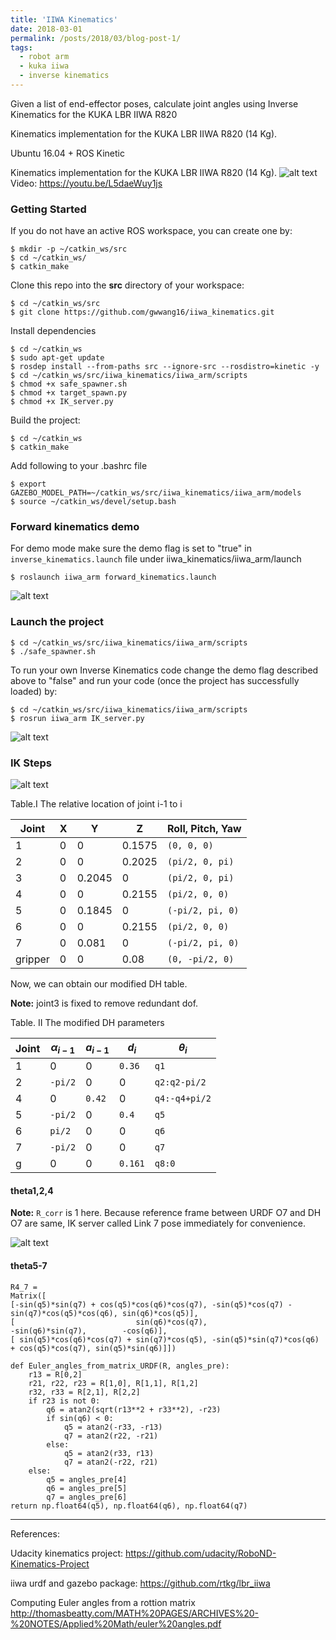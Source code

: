 ```yaml
---
title: 'IIWA Kinematics'
date: 2018-03-01
permalink: /posts/2018/03/blog-post-1/
tags:
  - robot arm
  - kuka iiwa
  - inverse kinematics
---
```


Given a list of end-effector poses, calculate joint angles using Inverse Kinematics for the KUKA LBR IIWA R820

Kinematics implementation for the KUKA LBR IIWA R820 (14 Kg). 

Ubuntu 16.04 + ROS Kinetic

Kinematics implementation for the KUKA LBR IIWA R820 (14 Kg).
![alt text][gif]
Video: https://youtu.be/L5daeWuy1js

[//]: # "Image References"
[gif]: /images/portfolio/pick-place/pick-place.gif
[fk]: /images/portfolio/pick-place/imgs/forward_kinematics.jpg
[results]:/images/portfolio/pick-place/imgs/IK_results.jpg
[dh]:/images/portfolio/pick-place/imgs/dh.jpg
[ik_1]:/images/portfolio/pick-place/imgs/ik_1.jpg



### Getting Started

If you do not have an active ROS workspace, you can create one by:

```
$ mkdir -p ~/catkin_ws/src
$ cd ~/catkin_ws/
$ catkin_make
```

Clone this repo into the **src** directory of your workspace:

```
$ cd ~/catkin_ws/src
$ git clone https://github.com/gwwang16/iiwa_kinematics.git
```

Install dependencies

```
$ cd ~/catkin_ws
$ sudo apt-get update
$ rosdep install --from-paths src --ignore-src --rosdistro=kinetic -y
$ cd ~/catkin_ws/src/iiwa_kinematics/iiwa_arm/scripts
$ chmod +x safe_spawner.sh
$ chmod +x target_spawn.py
$ chmod +x IK_server.py
```

Build the project:

```
$ cd ~/catkin_ws
$ catkin_make
```
Add following to your .bashrc file
```
$ export GAZEBO_MODEL_PATH=~/catkin_ws/src/iiwa_kinematics/iiwa_arm/models
$ source ~/catkin_ws/devel/setup.bash
```


### Forward kinematics demo

For demo mode make sure the demo flag is set to "true" in `inverse_kinematics.launch` file under iiwa_kinematics/iiwa_arm/launch

```
$ roslaunch iiwa_arm forward_kinematics.launch
```
![alt text][fk]


### Launch the project

```
$ cd ~/catkin_ws/src/iiwa_kinematics/iiwa_arm/scripts
$ ./safe_spawner.sh
```

To run your own Inverse Kinematics code change the demo flag described above to "false" and run your code (once the project has successfully loaded) by:

```
$ cd ~/catkin_ws/src/iiwa_kinematics/iiwa_arm/scripts
$ rosrun iiwa_arm IK_server.py
```
![alt text][results]



### IK Steps

![alt text][dh]

Table.I The relative location of joint i-1  to  i

| Joint   | X    | Y      | Z      | Roll, Pitch, Yaw |
| ------- | ---- | ------ | ------ | ---------------- |
| 1       | 0    | 0      | 0.1575 | `(0, 0, 0)`      |
| 2       | 0    | 0      | 0.2025 | `(pi/2, 0, pi)`  |
| 3       | 0    | 0.2045 | 0      | `(pi/2, 0, pi)`  |
| 4       | 0    | 0      | 0.2155 | `(pi/2, 0, 0)`   |
| 5       | 0    | 0.1845 | 0      | `(-pi/2, pi, 0)` |
| 6       | 0    | 0      | 0.2155 | `(pi/2, 0, 0)`   |
| 7       | 0    | 0.081  | 0      | `(-pi/2, pi, 0)` |
| gripper | 0    | 0      | 0.08   | `(0, -pi/2, 0)`  |

Now, we can obtain our modified DH table. 

**Note:** joint3 is fixed to remove redundant dof.

Table. II The modified DH parameters

| Joint | $\alpha_{i-1}$ | $a_{i-1}$ | $d_i$   | $\theta_i$    |
| ----- | -------------- | --------- | ------- | ------------- |
| 1     | 0              | 0         | `0.36`  | `q1`          |
| 2     | `-pi/2`        | 0         | 0       | `q2:q2-pi/2`  |
| 4     | 0              | `0.42`    | 0       | `q4:-q4+pi/2` |
| 5     | `-pi/2`        | 0         | `0.4`   | `q5`          |
| 6     | `pi/2`         | 0         | 0       | `q6`          |
| 7     | `-pi/2`        | 0         | 0       | `q7`          |
| g     | 0              | 0         | `0.161` | `q8:0`        |

#### theta1,2,4

**Note:** `R_corr` is 1 here.  Because reference frame between URDF O7 and DH O7 are same, IK server called  Link 7 pose immediately for convenience.

![alt text][ik_1]

#### theta5-7


```
R4_7 = 
Matrix([
[-sin(q5)*sin(q7) + cos(q5)*cos(q6)*cos(q7), -sin(q5)*cos(q7) - sin(q7)*cos(q5)*cos(q6), sin(q6)*cos(q5)],
[                           sin(q6)*cos(q7),                           -sin(q6)*sin(q7),        -cos(q6)],
[ sin(q5)*cos(q6)*cos(q7) + sin(q7)*cos(q5), -sin(q5)*sin(q7)*cos(q6) + cos(q5)*cos(q7), sin(q5)*sin(q6)]])
```


```
def Euler_angles_from_matrix_URDF(R, angles_pre):
    r13 = R[0,2]
    r21, r22, r23 = R[1,0], R[1,1], R[1,2] 
    r32, r33 = R[2,1], R[2,2]
    if r23 is not 0:
        q6 = atan2(sqrt(r13**2 + r33**2), -r23)
        if sin(q6) < 0:
            q5 = atan2(-r33, -r13)
            q7 = atan2(r22, -r21)
    	else:
            q5 = atan2(r33, r13)
            q7 = atan2(-r22, r21)
    else:
        q5 = angles_pre[4]
        q6 = angles_pre[5]
        q7 = angles_pre[6]
return np.float64(q5), np.float64(q6), np.float64(q7)
```

---
References:

Udacity kinematics project:
https://github.com/udacity/RoboND-Kinematics-Project

iiwa urdf and gazebo package:
https://github.com/rtkg/lbr_iiwa

Computing Euler angles from a rottion matrix
http://thomasbeatty.com/MATH%20PAGES/ARCHIVES%20-%20NOTES/Applied%20Math/euler%20angles.pdf